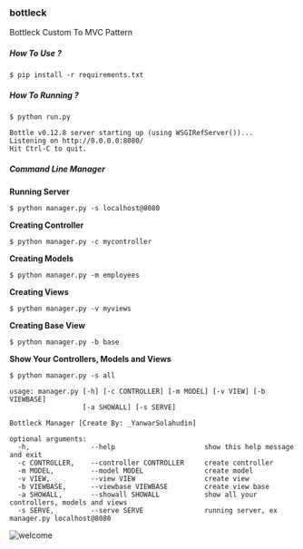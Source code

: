 ### bottleck
Bottleck Custom To MVC Pattern

##### How To Use ?
```
$ pip install -r requirements.txt
```

##### How To Running ?
```
$ python run.py

Bottle v0.12.8 server starting up (using WSGIRefServer())...
Listening on http://0.0.0.0:8080/
Hit Ctrl-C to quit.
```

##### Command Line Manager
**Running Server**
```
$ python manager.py -s localhost@8080
```

**Creating Controller**
```
$ python manager.py -c mycontroller
```

**Creating Models**
```
$ python manager.py -m employees
```

**Creating Views**
```
$ python manager.py -v myviews
```

**Creating Base View**
```
$ python manager.py -b base
```

**Show Your Controllers, Models and Views**
```
$ python manager.py -s all
```

```
usage: manager.py [-h] [-c CONTROLLER] [-m MODEL] [-v VIEW] [-b VIEWBASE]
                  [-a SHOWALL] [-s SERVE]

Bottleck Manager [Create By: _YanwarSolahudin]

optional arguments:
  -h, 				--help            			show this help message and exit
  -c CONTROLLER, 	--controller CONTROLLER		create controller
  -m MODEL, 		--model MODEL 				create model
  -v VIEW, 			--view VIEW  				create view
  -b VIEWBASE, 		--viewbase VIEWBASE			create view base
  -a SHOWALL, 		--showall SHOWALL			show all your controllers, models and views
  -s SERVE, 		--serve SERVE				running server, ex manager.py localhost@8080

```

![welcome](https://binderyanwar.files.wordpress.com/2015/09/screenshot-from-2015-09-14-014941.png)

